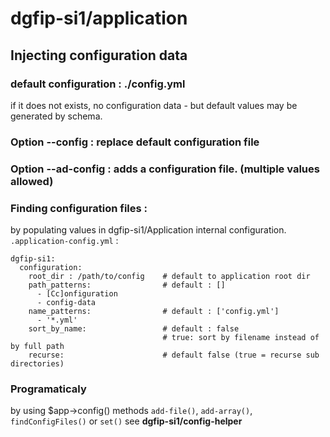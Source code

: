 # dgfip-si1/application

## Injecting configuration data

### default configuration : ./config.yml
if it does not exists, no configuration data - but default values may be generated by schema.

### Option --config : replace default configuration file
### Option --ad-config : adds a configuration file. (multiple values allowed)
### Finding configuration files :
by populating values in dgfip-si1/Application internal configuration. `.application-config.yml` :
~~~
dgfip-si1: 
  configuration:
    root_dir : /path/to/config    # default to application root dir
    path_patterns:                # default : []
      - [Cc]onfiguration
      - config-data
    name_patterns:                # default : ['config.yml']
      - '*.yml'
    sort_by_name:                 # default : false 
                                  # true: sort by filename instead of by full path
    recurse:                      # default false (true = recurse sub directories)
~~~
### Programaticaly
by using $app->config() methods `add-file()`, `add-array()`, `findConfigFiles()` or `set()`
see **dgfip-si1/config-helper** 
  


